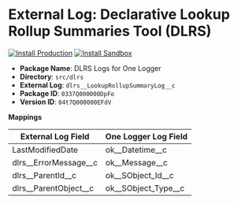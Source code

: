 # External Log: Declarative Lookup Rollup Summaries Tool (DLRS)

[![Install Production](https://img.shields.io/badge/Unmanaged%20Package-Install%20Production-cyan)](https://login.salesforce.com/packaging/installPackage.apexp?p0=04t7Q000000EFdV)
[![Install Sandbox](https://img.shields.io/badge/Unmanaged%20Package-Install%20Sandbox-cyan)](https://test.salesforce.com/packaging/installPackage.apexp?p0=04t7Q000000EFdV)

-   **Package Name**: DLRS Logs for One Logger
-   **Directory**: `src/dlrs`
-   **External Log**: `dlrs__LookupRollupSummaryLog__c`
-   **Package ID**: `0337Q000000DpFo`
-   **Version ID**: `04t7Q000000EFdV`

**Mappings**

| External Log Field        | One Logger Log Field    |
| ------------------------- | ----------------------- |
| LastModifiedDate          | ok\_\_Datetime\_\_c     |
| dlrs\_\_ErrorMessage\_\_c | ok\_\_Message\_\_c      |
| dlrs\_\_ParentId\_\_c     | ok\_\_SObject_Id\_\_c   |
| dlrs\_\_ParentObject\_\_c | ok\_\_SObject_Type\_\_c |
